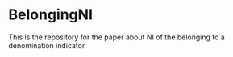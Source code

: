 # BelongingNI
This is the repository for the paper about NI of the belonging to a denomination indicator
